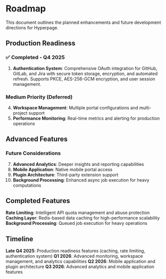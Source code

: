 # Roadmap

This document outlines the planned enhancements and future development directions for Hyperpage.

## Production Readiness

### ✅ Completed - Q4 2025
1. **Authentication System**: Comprehensive OAuth integration for GitHub, GitLab, and Jira with secure token storage, encryption, and automated refresh. Supports PKCE, AES-256-GCM encryption, and user session management.

### Medium Priority (Deferred)
4. **Workspace Management**: Multiple portal configurations and multi-project support
5. **Performance Monitoring**: Real-time metrics and alerting for production operations

## Advanced Features

### Future Considerations
7. **Advanced Analytics**: Deeper insights and reporting capabilities
8. **Mobile Application**: Native mobile portal access
9. **Plugin Architecture**: Third-party extension support
10. **Background Processing**: Enhanced async job execution for heavy computations

## Completed Features

**Rate Limiting**: Intelligent API quota management and abuse protection
**Caching Layer**: Redis-based data caching for high-performance scalability
**Background Processing**: Queued job execution for heavy operations

## Timeline

**Late Q4 2025**: Production readiness features (caching, rate limiting, authentication system)
**Q1 2026**: Advanced monitoring, workspace management, and analytics capabilities
**Q2 2026**: Mobile application and plugin architecture
**Q3 2026**: Advanced analytics and mobile application features
